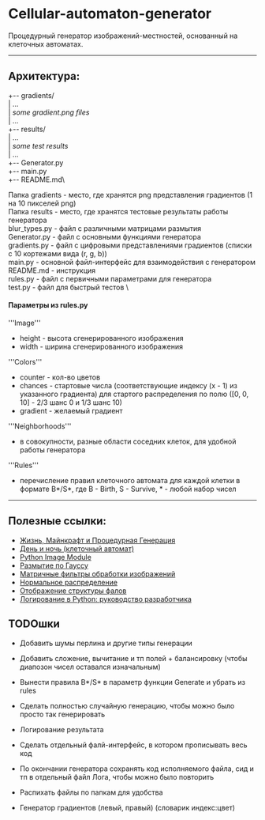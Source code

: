 # Cellular-automaton-generator

Процедурный генератор изображений-местностей, основанный на клеточных автоматах.

---
## Архитектура:


+-- gradients/\
|       ...\
|       *some gradient.png files*\
|       ...\
+-- results/\
|       ...\
|       *some test results*\
|       ...\
+-- Generator.py\
+-- main.py\
+-- README.md\


Папка gradients - место, где хранятся png представления градиентов (1 на 10 пикселей png) \
Папка results - место, где хранятся тестовые результаты работы генератора \
blur_types.py - файл с различными матрицами размытия \
Generator.py - файл с основными функциями генератора \
gradients.py - файл с цифровыми представлениями градиентов (списки с 10 кортежами вида (r, g, b)) \
main.py - основной файл-интерфейс для взаимодействия с генератором \
README.md - инструкция \
rules.py - файл с первичными параметрами для генератора \
test.py - файл для быстрый тестов \

#### Параметры из rules.py

'''Image'''
- height - высота сгенерированного изображения
- width - ширина сгенерированного изображения

'''Colors'''
- counter - кол-во цветов
- chances - стартовые числа (соответствующие индексу (x - 1) из указанного градиента) для стартого распределения по полю ([0, 0, 10] - 2/3 шанс 0 и 1/3 шанс 10)
- gradient - желаемый градиент

'''Neighborhoods'''
- в совокупности, разные области соседних клеток, для удобной работы генератора

'''Rules'''
- перечисление правил клеточного автомата для каждой клетки в формате B\*/S\*, где B - Birth, S - Survive, \* - любой набор чисел

---
## Полезные ссылки:

- [Жизнь, Майнкрафт и Процедурная Генерация](https://www.youtube.com/watch?v=YtXvqJzKL70 "Видео про использование клеточных автоматов в генерации местности и тп")
- [День и ночь (клеточный автомат)](https://ru.wikipedia.org/wiki/%D0%94%D0%B5%D0%BD%D1%8C_%D0%B8_%D0%BD%D0%BE%D1%87%D1%8C_(%D0%BA%D0%BB%D0%B5%D1%82%D0%BE%D1%87%D0%BD%D1%8B%D0%B9_%D0%B0%D0%B2%D1%82%D0%BE%D0%BC%D0%B0%D1%82) "Статья в википедии")
- [Python Image Module](https://pillow.readthedocs.io/en/stable/reference/Image.html "Встроенный модуль Python для обработки изображений")
- [Размытие по Гауссу](https://ru.wikipedia.org/wiki/%D0%A0%D0%B0%D0%B7%D0%BC%D1%8B%D1%82%D0%B8%D0%B5_%D0%BF%D0%BE_%D0%93%D0%B0%D1%83%D1%81%D1%81%D1%83 "Статья в википедии")
- [Матричные фильтры обработки изображений](https://habr.com/ru/articles/142818/ "Статья на habr")
- [Нормальное распределение](https://ru.wikipedia.org/wiki/%D0%9D%D0%BE%D1%80%D0%BC%D0%B0%D0%BB%D1%8C%D0%BD%D0%BE%D0%B5_%D1%80%D0%B0%D1%81%D0%BF%D1%80%D0%B5%D0%B4%D0%B5%D0%BB%D0%B5%D0%BD%D0%B8%D0%B5 "Статья в википедии")
- [Отображение структуры фалов](https://bobbyhadz.com/blog/markdown-display-directory-and-file-structure "Статья")
- [Логирование в Python: руководство разработчика](https://habr.com/ru/companies/wunderfund/articles/683880/ "Статья на habr")

## TODOшки

- Добавить шумы перлина и другие типы генерации
- Добавить сложение, вычитание и тп полей + балансировку (чтобы диапозон чисел оставался изначальным)
- Вынести правила B*/S* в параметр функции Generate и убрать из rules
- Сделать полностью случайную генерацию, чтобы можно было просто так генерировать

- Логирование результата
- Сделать отдельный фалй-интерфейс, в котором прописывать весь код
- По окончании генератора сохранять код исполняемого файла, сид и тп в отдельный файл Лога, чтобы можно было повторить
- Распихать файлы по папкам для удобства

- Генератор градиентов (левый, правый) (словарик индекс:цвет)
